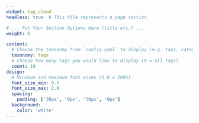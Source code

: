 ```yaml
---
widget: tag_cloud
headless: true  # This file represents a page section.

# ... Put Your Section Options Here (title etc.) ...
weight: 6

content:
  # Choose the taxonomy from `config.yaml` to display (e.g. tags, categories)
  taxonomy: tags
  # Choose how many tags you would like to display (0 = all tags)
  count: 19
design:
  # Minimum and maximum font sizes (1.0 = 100%).
  font_size_min: 0.7
  font_size_max: 2.0
  spacing:
    padding: ['30px', '0px', '50px', '0px']  
  background:
    color: 'white'
---
```

